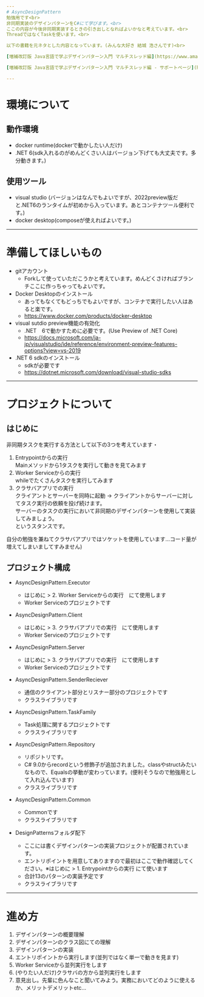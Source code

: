 ```yaml
---
# AsyncDesignPattern
勉強用です<br>
非同期実装のデザインパターンをC#にて学びます。<br>
ここの内容が今後非同期実装するときの引き出しとなればよいかなと考えています。<br>
ThreadではなくTaskを使います。<br>

以下の書籍を元ネタとした内容となっています。(みんな大好き 結城 浩さんです)<br>

[増補改訂版 Java言語で学ぶデザインパターン入門 マルチスレッド編](https://www.amazon.co.jp/%E5%A2%97%E8%A3%9C%E6%94%B9%E8%A8%82%E7%89%88-Java%E8%A8%80%E8%AA%9E%E3%81%A7%E5%AD%A6%E3%81%B6%E3%83%87%E3%82%B6%E3%82%A4%E3%83%B3%E3%83%91%E3%82%BF%E3%83%BC%E3%83%B3%E5%85%A5%E9%96%80-%E3%83%9E%E3%83%AB%E3%83%81%E3%82%B9%E3%83%AC%E3%83%83%E3%83%89%E7%B7%A8-%E7%B5%90%E5%9F%8E-%E6%B5%A9/dp/4797331623)

[増補改訂版 Java言語で学ぶデザインパターン入門 マルチスレッド編 - サポートページ](https://www.hyuki.com/dp/dp2.html)

---
```

# 環境について
## 動作環境
* docker runtime(dockerで動かしたい人だけ)
* .NET 6(sdk入れるのがめんどくさい人はバージョン下げても大丈夫です。多分動きます。)
## 使用ツール
* visual studio (バージョンはなんでもよいですが、2022preview版だと.NET6のランタイムが初めから入っています。あとコンテナツール便利です。)
* docker desktop(composeが使えればよいです。)

---
# 準備してほしいもの
* gitアカウント
  * Forkして使っていただこうかと考えています。めんどくさければブランチここに作っちゃってもよいです。
* Docker Desktopのインストール
  * あってもなくてもどっちでもよいですが、コンテナで実行したい人はあると楽です。
  * https://www.docker.com/products/docker-desktop
* visual sutdio preview機能の有効化
  * .NET　6で動かすために必要です。(Use Preview of .NET Core)
  * https://docs.microsoft.com/ja-jp/visualstudio/ide/reference/environment-preview-features-options?view=vs-2019
* .NET 6 sdkのインストール
  * sdkが必要です
  * https://dotnet.microsoft.com/download/visual-studio-sdks

---
# プロジェクトについて
## はじめに
非同期タスクを実行する方法として以下の3つを考えています・

1. Entrypointからの実行<br>
Mainメソッドから1タスクを実行して動きを見てみます
2. Worker Serviceからの実行<br>
whileでたくさんタスクを実行してみます 
3. クラサバアプリでの実行<br>
クライアントとサーバーを同時に起動 -> クライアントからサーバーに対してタスク実行の依頼を投げ続けます。<br>
サーバーのタスクの実行において非同期のデザインパターンを使用して実装してみましょう。<br>
というスタンスです。

自分の勉強を兼ねてクラサバアプリではソケットを使用しています…コード量が増えてしまいましてすみません)

## プロジェクト構成
* AsyncDesignPattern.Executor
  * はじめに > 2. Worker Serviceからの実行　にて使用します
  * Worker Serviceのプロジェクトです
* AsyncDesignPattern.Client
  * はじめに > 3. クラサバアプリでの実行　にて使用します
  * Worker Serviceのプロジェクトです
* AsyncDesignPattern.Server
  * はじめに > 3. クラサバアプリでの実行　にて使用します
  * Worker Serviceのプロジェクトです
* AsyncDesignPattern.SenderReciever
  * 通信のクライアント部分とリスナー部分のプロジェクトです
  * クラスライブラリです
* AsyncDesignPattern.TaskFamily
  * Task処理に関するプロジェクトです
  * クラスライブラリです
* AsyncDesignPattern.Repository
  * リポジトリです。
  * C# 9.0からrecordという修飾子が追加されました。classやstructみたいなもので、Equalsの挙動が変わっています。(便利そうなので勉強用として入れ込んでいます)
  * クラスライブラリです
* AsyncDesignPattern.Common
  * Commonです
  * クラスライブラリです

* DesignPatternsフォルダ配下
  * ここには書くデザインパターンの実装プロジェクトが配置されています。
  * エントリポイントを用意してありますので最初はここで動作確認してください。※はじめに > 1. Entrypointからの実行 にて使います
  * 合計13のパターンの実装予定です
  * クラスライブラリです

---
# 進め方

1. デザインパターンの概要理解
2. デザインパターンのクラス図にての理解
3. デザインパターンの実装
 1. エントリポイントから実行します(並列ではなく単一で動きを見ます)
 2. Worker Serviceから並列実行をします
 3. (やりたい人だけ)クラサバの方から並列実行をします
4. 意見出し。先輩に色んなこと聞いてみよう。実務においてどのように使えるか、メリットデメリットetc...
